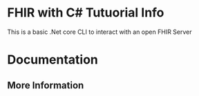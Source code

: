 # FHIR with C# Tutuorial Info
This is a basic .Net core CLI to interact with an open FHIR Server

# Documentation

## More Information
